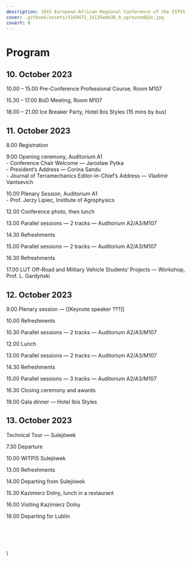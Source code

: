 ```yaml
---
description: 16th European-African Regional Conference of the ISTVS
cover: .gitbook/assets/5169471_14135eeb36_b_uprezzed@2x.jpg
coverY: 0
---
```


# Program

## 10. October 2023

10.00 – 15.00 Pre-Conference Professional Course, Room M107

15.30 – 17.00 BoD Meeting, Room M107

18.00 – 21.00 Ice Breaker Party, Hotel Ibis Styles (15 mins by bus)

## 11. October 2023

8.00 Registration

9.00 Opening  ceremony, Auditorium A1\
\- Conference Chair Welcome — Jarosław Pytka\
\- President‘s Address — Corina Sandu\
\- Journal of Terramechanics Editor-in-Chief’s Address — Vladimir Vantsevich

10.00 Plenary Session, Auditorium A1\
\- Prof. Jerzy Lipiec, Institute of Agrophysics

12.00 Conference photo, then lunch

13.00 Parallel sessions — 2 tracks — Auditorium A2/A3/M107

14.30 Refreshments

15.00 Parallel sessions — 2 tracks — Auditorium A2/A3/M107

16.30 Refreshments

17.00 LUT Off-Road and Military Vehicle Students‘ Projects — Workshop, Prof. L. Gardyński

## 12. October 2023

9.00 Plenary session — \[\[Keynote speaker ???]]

10.00 Refreshments

10.30 Parallel sessions — 2 tracks — Auditorium A2/A3/M107

12.00 Lunch

13.00 Parallel sessions — 2 tracks — Auditorium A2/A3/M107

14.30 Refreshments

15.00 Parallel sessions — 3 tracks — Auditorium A2/A3/M107

16.30 Closing ceremony and awards

19.00 Gala dinner — Hotel Ibis Styles

## 13. October 2023

Technical Tour — Sulejówek

7.30 Departure

10.00 WITPIS Sulejówek

13.00 Refreshments

14.00 Departing from Sulejówek

15.30 Kazimierz Dolny, lunch in a restaurant

16.00 Visiting Kazimierz Dolny

18.00 Departing for Lublin

\
\
\
\
\



